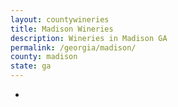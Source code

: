 ```yaml
---
layout: countywineries
title: Madison Wineries
description: Wineries in Madison GA
permalink: /georgia/madison/
county: madison
state: ga
---
```

-
